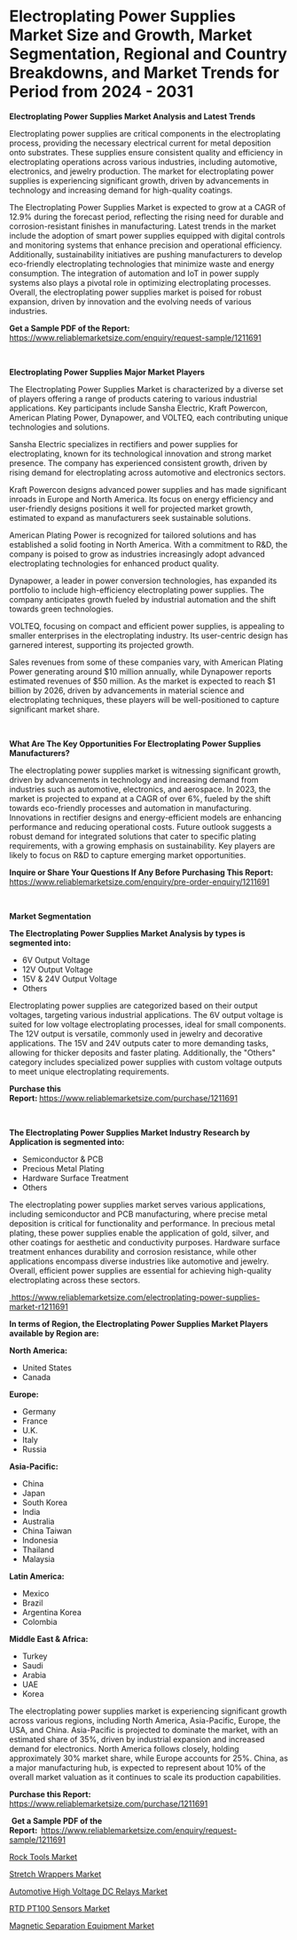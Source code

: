 <p><h1>Electroplating Power Supplies Market Size and Growth, Market Segmentation, Regional and Country Breakdowns, and Market Trends for Period from 2024 -  2031</h1></p><p><strong>Electroplating Power Supplies Market Analysis and Latest Trends</strong></p>
<p><p>Electroplating power supplies are critical components in the electroplating process, providing the necessary electrical current for metal deposition onto substrates. These supplies ensure consistent quality and efficiency in electroplating operations across various industries, including automotive, electronics, and jewelry production. The market for electroplating power supplies is experiencing significant growth, driven by advancements in technology and increasing demand for high-quality coatings.</p><p>The Electroplating Power Supplies Market is expected to grow at a CAGR of 12.9% during the forecast period, reflecting the rising need for durable and corrosion-resistant finishes in manufacturing. Latest trends in the market include the adoption of smart power supplies equipped with digital controls and monitoring systems that enhance precision and operational efficiency. Additionally, sustainability initiatives are pushing manufacturers to develop eco-friendly electroplating technologies that minimize waste and energy consumption. The integration of automation and IoT in power supply systems also plays a pivotal role in optimizing electroplating processes. Overall, the electroplating power supplies market is poised for robust expansion, driven by innovation and the evolving needs of various industries.</p></p>
<p><strong>Get a Sample PDF of the Report:&nbsp;</strong> <a href="https://www.reliablemarketsize.com/enquiry/request-sample/1211691?utm_campaign=1169&utm_medium=2&utm_source=Github&utm_content=ia&utm_term=05102024&utm_id=electroplating-power-supplies">https://www.reliablemarketsize.com/enquiry/request-sample/1211691</a></p>
<p>&nbsp;</p>
<p><strong>Electroplating Power Supplies Major Market Players</strong></p>
<p><p>The Electroplating Power Supplies Market is characterized by a diverse set of players offering a range of products catering to various industrial applications. Key participants include Sansha Electric, Kraft Powercon, American Plating Power, Dynapower, and VOLTEQ, each contributing unique technologies and solutions.</p><p>Sansha Electric specializes in rectifiers and power supplies for electroplating, known for its technological innovation and strong market presence. The company has experienced consistent growth, driven by rising demand for electroplating across automotive and electronics sectors.</p><p>Kraft Powercon designs advanced power supplies and has made significant inroads in Europe and North America. Its focus on energy efficiency and user-friendly designs positions it well for projected market growth, estimated to expand as manufacturers seek sustainable solutions.</p><p>American Plating Power is recognized for tailored solutions and has established a solid footing in North America. With a commitment to R&D, the company is poised to grow as industries increasingly adopt advanced electroplating technologies for enhanced product quality.</p><p>Dynapower, a leader in power conversion technologies, has expanded its portfolio to include high-efficiency electroplating power supplies. The company anticipates growth fueled by industrial automation and the shift towards green technologies.</p><p>VOLTEQ, focusing on compact and efficient power supplies, is appealing to smaller enterprises in the electroplating industry. Its user-centric design has garnered interest, supporting its projected growth.</p><p>Sales revenues from some of these companies vary, with American Plating Power generating around $10 million annually, while Dynapower reports estimated revenues of $50 million. As the market is expected to reach $1 billion by 2026, driven by advancements in material science and electroplating techniques, these players will be well-positioned to capture significant market share.</p></p>
<p>&nbsp;</p>
<p><strong>What Are The Key Opportunities For Electroplating Power Supplies Manufacturers?</strong></p>
<p><p>The electroplating power supplies market is witnessing significant growth, driven by advancements in technology and increasing demand from industries such as automotive, electronics, and aerospace. In 2023, the market is projected to expand at a CAGR of over 6%, fueled by the shift towards eco-friendly processes and automation in manufacturing. Innovations in rectifier designs and energy-efficient models are enhancing performance and reducing operational costs. Future outlook suggests a robust demand for integrated solutions that cater to specific plating requirements, with a growing emphasis on sustainability. Key players are likely to focus on R&D to capture emerging market opportunities.</p></p>
<p><strong>Inquire or Share Your Questions If Any Before Purchasing This Report:</strong> <a href="https://www.reliablemarketsize.com/enquiry/pre-order-enquiry/1211691?utm_campaign=1169&utm_medium=2&utm_source=Github&utm_content=ia&utm_term=05102024&utm_id=electroplating-power-supplies">https://www.reliablemarketsize.com/enquiry/pre-order-enquiry/1211691</a></p>
<p>&nbsp;</p>
<p><strong>Market Segmentation</strong></p>
<p><strong>The Electroplating Power Supplies Market Analysis by types is segmented into:</strong></p>
<p><ul><li>6V Output Voltage</li><li>12V Output Voltage</li><li>15V & 24V Output Voltage</li><li>Others</li></ul></p>
<p><p>Electroplating power supplies are categorized based on their output voltages, targeting various industrial applications. The 6V output voltage is suited for low voltage electroplating processes, ideal for small components. The 12V output is versatile, commonly used in jewelry and decorative applications. The 15V and 24V outputs cater to more demanding tasks, allowing for thicker deposits and faster plating. Additionally, the "Others" category includes specialized power supplies with custom voltage outputs to meet unique electroplating requirements.</p></p>
<p><strong>Purchase this Report:&nbsp;</strong><a href="https://www.reliablemarketsize.com/purchase/1211691?utm_campaign=1169&utm_medium=2&utm_source=Github&utm_content=ia&utm_term=05102024&utm_id=electroplating-power-supplies">https://www.reliablemarketsize.com/purchase/1211691</a></p>
<p>&nbsp;</p>
<p><strong>The Electroplating Power Supplies Market Industry Research by Application is segmented into:</strong></p>
<p><ul><li>Semiconductor & PCB</li><li>Precious Metal Plating</li><li>Hardware Surface Treatment</li><li>Others</li></ul></p>
<p><p>The electroplating power supplies market serves various applications, including semiconductor and PCB manufacturing, where precise metal deposition is critical for functionality and performance. In precious metal plating, these power supplies enable the application of gold, silver, and other coatings for aesthetic and conductivity purposes. Hardware surface treatment enhances durability and corrosion resistance, while other applications encompass diverse industries like automotive and jewelry. Overall, efficient power supplies are essential for achieving high-quality electroplating across these sectors.</p></p>
<p><a href="https://www.reliablemarketsize.com/electroplating-power-supplies-market-r1211691?utm_campaign=1169&utm_medium=2&utm_source=Github&utm_content=ia&utm_term=05102024&utm_id=electroplating-power-supplies">&nbsp;https://www.reliablemarketsize.com/electroplating-power-supplies-market-r1211691</a></p>
<p><strong>In terms of Region, the Electroplating Power Supplies Market Players available by Region are:</strong></p>
<p>
    <p> <strong> North America: </strong>
        <ul>
            <li>United States</li>
            <li>Canada</li>
        </ul>
        </p> 
    <p> <strong> Europe: </strong>
        <ul>
            <li>Germany</li>
            <li>France</li>
            <li>U.K.</li>
            <li>Italy</li>
            <li>Russia</li>
        </ul>
        </p> 
    <p> <strong> Asia-Pacific: </strong>
        <ul>
            <li>China</li>
            <li>Japan</li>
            <li>South Korea</li>
            <li>India</li>
            <li>Australia</li>
            <li>China Taiwan</li>
            <li>Indonesia</li>
            <li>Thailand</li>
            <li>Malaysia</li>
        </ul>
        </p> 
    <p> <strong> Latin America: </strong>
        <ul>
            <li>Mexico</li>
            <li>Brazil</li>
            <li>Argentina Korea</li>
            <li>Colombia</li>
        </ul>
        </p> 
    <p> <strong> Middle East & Africa: </strong>
        <ul>
            <li>Turkey</li>
            <li>Saudi</li>
            <li>Arabia</li>
            <li>UAE</li>
            <li>Korea</li>
        </ul>
    </p>
    </p>
<p><p>The electroplating power supplies market is experiencing significant growth across various regions, including North America, Asia-Pacific, Europe, the USA, and China. Asia-Pacific is projected to dominate the market, with an estimated share of 35%, driven by industrial expansion and increased demand for electronics. North America follows closely, holding approximately 30% market share, while Europe accounts for 25%. China, as a major manufacturing hub, is expected to represent about 10% of the overall market valuation as it continues to scale its production capabilities.</p></p>
<p><strong>Purchase this Report: </strong><a href="https://www.reliablemarketsize.com/purchase/1211691?utm_campaign=1169&utm_medium=2&utm_source=Github&utm_content=ia&utm_term=05102024&utm_id=electroplating-power-supplies">https://www.reliablemarketsize.com/purchase/1211691</a></p>
<p>&nbsp;<strong>Get a Sample PDF of the Report:&nbsp;&nbsp;</strong><a href="https://www.reliablemarketsize.com/enquiry/request-sample/1211691?utm_campaign=1169&utm_medium=2&utm_source=Github&utm_content=ia&utm_term=05102024&utm_id=electroplating-power-supplies">https://www.reliablemarketsize.com/enquiry/request-sample/1211691</a></p>
<p><strong></strong></p>
<p><p><a href="https://www.linkedin.com/pulse/global-rock-tools-market-opportunities-challenges2024-m4ote?utm_campaign=1169&utm_medium=2&utm_source=Github&utm_content=ia&utm_term=05102024&utm_id=electroplating-power-supplies">Rock Tools Market</a></p><p><a href="https://www.linkedin.com/pulse/navigating-global-stretch-wrappers-market-from-trends-3hzqe?utm_campaign=1169&utm_medium=2&utm_source=Github&utm_content=ia&utm_term=05102024&utm_id=electroplating-power-supplies">Stretch Wrappers Market</a></p><p><a href="https://issuu.com/reportprime-2/docs/automotive-high-voltage-dc-relays-m_601b5cef3cf9ac?utm_campaign=1169&utm_medium=2&utm_source=Github&utm_content=ia&utm_term=05102024&utm_id=electroplating-power-supplies">Automotive High Voltage DC Relays Market</a></p><p><a href="https://issuu.com/reportprime-2/docs/rtd-pt100-sensors-market-size-2030._d3c0d8e119e3ab?utm_campaign=1169&utm_medium=2&utm_source=Github&utm_content=ia&utm_term=05102024&utm_id=electroplating-power-supplies">RTD PT100 Sensors Market</a></p><p><a href="https://www.linkedin.com/pulse/magnetic-separation-equipment-market-evolution-key-trends-z6pje?utm_campaign=1169&utm_medium=2&utm_source=Github&utm_content=ia&utm_term=05102024&utm_id=electroplating-power-supplies">Magnetic Separation Equipment Market</a></p></p>